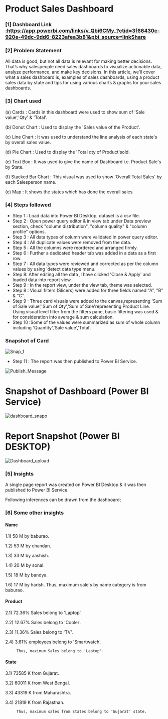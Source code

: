 
# Product Sales Dashboard

### [1] Dashboard Link :https://app.powerbi.com/links/v_Qbi6CMy_?ctid=3f66430c-920e-49dc-9dd6-8223afea3b81&pbi_source=linkShare

### [2] Problem Statement

All data is good, but not all data is relevant for making better decisions. That’s why salespeople need sales dashboards to visualize actionable data, analyze performance, and make key decisions.
In this article, we’ll cover what a sales dashboard is, examples of sales dashboards, using a product sales data by state and tips for using various charts & graphs for your sales dashboards.


### [3] Chart used 

  (a) Cards :
        Cards in this dashboard were used to show sum of 'Sale value','Qty' & 'Total'.
  
  (b) Donut Chart :
        Used to display the 'Sales value of the Product'.
  
  (c) Line Chart :
        It was used to understand the line analysis of each state's by overall sales value.

  (d) Pie Chart :
        Used to display the 'Total qty of Product'sold.
  
  (e) Text Box :
        It was used to give the name of Dashboard i.e. Product Sale's by State.
  
  (f) Stacked Bar Chart :
        This visual was used to show 'Overall Total Sales' by each Salesperson name.

  (e) Map :
        It shows the states which has done the overall sales.     

### [4] Steps followed 

- Step 1 : Load data into Power BI Desktop, dataset is a csv file.
- Step 2 : Open power query editor & in view tab under Data preview section, check "column distribution", "column quality" & "column profile" options.
- Step 3 : All data types of column were validated in power query editor.
- Step 4 : All duplicate values were removed from the data.
- Step 5 : All the columns were reordered and arranged firmly.
- Step 6 : Further a dedicated header tab was added in a data as a first row.
- Step 7 : All data types were reviewed and corrected as per the column values by using 'detect data type'menu.
- Step 8: After editing all the data ,I have clicked 'Close & Apply' and loaded data into report view.
- Step 9 : In the report view, under the view tab, theme was selected. 
- Step 8 : Visual filters (Slicers) were added for three fields named "A", "B" & "C".
- Step 9 : Three card visuals were added to the canvas,representing 'Sum of Sale value','Sum of Qty','Sum of Sale'representing Product Line.
           Using visual level filter from the filters pane, basic filtering was used & for consideration into average & sum calculation.
- Step 10 :Some of the values were summarized as sum of whole column including 'Quantity','Sale value','Total'.

### Snapshot of Card

![Snap_1](https://github.com/Chandan-Sav/Dashboard---Product-Sales/assets/121309914/b7669bc5-86f0-4886-8d2b-06d77fd59d4e)

 - Step 11 : The report was then published to Power BI Service.
 
 
![Publish_Message](https://github.com/Chandan-Sav/Dashboard---Product-Sales/assets/121309914/b9a1776d-e82c-457b-b823-31214ba6df3b)

# Snapshot of Dashboard (Power BI Service)

![dashboard_snapo](https://github.com/Chandan-Sav/Dashboard---Product-Sales/assets/121309914/2e799c9f-9dc0-49dc-bfff-565fa45600c2)

 
 # Report Snapshot (Power BI DESKTOP)

 
![Dashboard_upload](https://github.com/Chandan-Sav/Dashboard---Product-Sales/assets/121309914/1e6f5d4e-6424-43e1-96e3-2057858f9228)

### [5] Insights

A single page report was created on Power BI Desktop & it was then published to Power BI Service.

Following inferences can be drawn from the dashboard;

 ### [6] Some other insights
 
 #### Name
 
 1.1) 58 M by baburao.
 
 1.2) 53 M by chandan. 
 
 1.3) 33 M by aashish.

 1.4) 20 M by sonal.

 1.5) 18 M by bandya.

 1.6) 17 M by harish. 
         Thus, maximum sale's by name category is from baburao.
 
 #### Product
 
 2.1)  72.36% Sales belong to 'Laptop'.
 
 2.2)  12.67% Sales belong to 'Cooler'.
 
 2.3)  11.36% Sales belong to 'TV'.
 
 2.4)  3.61% employees belong to 'Smartwatch'.
 
         Thus, maximum Sales belong to 'Laptop'.
         
#### State

 3.1) 73585 K from Gujarat.

 3.2) 60011 K from West Bengal.

 3.3) 43319 K from Maharashtra.

 3.4) 21819 K from Rajasthan.

         Thus, maximum sales from states belong to 'Gujarat' state.
         

